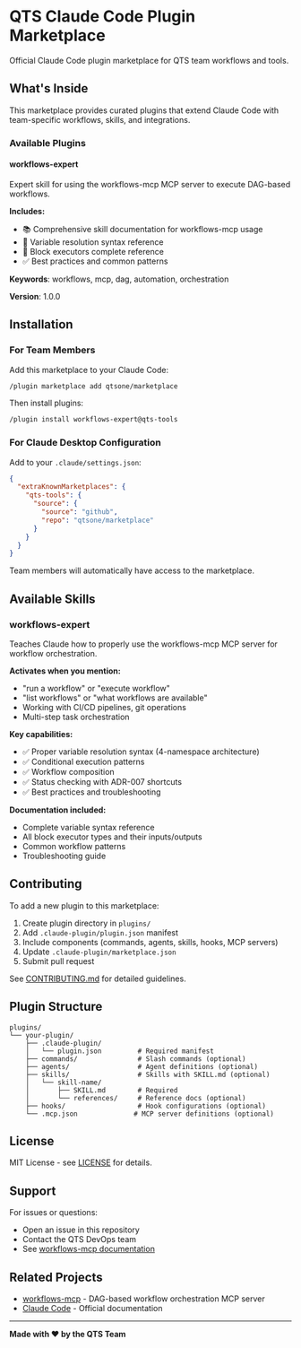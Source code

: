 # QTS Claude Code Plugin Marketplace

Official Claude Code plugin marketplace for QTS team workflows and tools.

## What's Inside

This marketplace provides curated plugins that extend Claude Code with team-specific workflows, skills, and integrations.

### Available Plugins

#### workflows-expert

Expert skill for using the workflows-mcp MCP server to execute DAG-based workflows.

**Includes:**
- 📚 Comprehensive skill documentation for workflows-mcp usage
- 🔧 Variable resolution syntax reference
- 📖 Block executors complete reference
- ✅ Best practices and common patterns

**Keywords**: workflows, mcp, dag, automation, orchestration

**Version**: 1.0.0

## Installation

### For Team Members

Add this marketplace to your Claude Code:

```bash
/plugin marketplace add qtsone/marketplace
```

Then install plugins:

```bash
/plugin install workflows-expert@qts-tools
```

### For Claude Desktop Configuration

Add to your `.claude/settings.json`:

```json
{
  "extraKnownMarketplaces": {
    "qts-tools": {
      "source": {
        "source": "github",
        "repo": "qtsone/marketplace"
      }
    }
  }
}
```

Team members will automatically have access to the marketplace.

## Available Skills

### workflows-expert

Teaches Claude how to properly use the workflows-mcp MCP server for workflow orchestration.

**Activates when you mention:**
- "run a workflow" or "execute workflow"
- "list workflows" or "what workflows are available"
- Working with CI/CD pipelines, git operations
- Multi-step task orchestration

**Key capabilities:**
- ✅ Proper variable resolution syntax (4-namespace architecture)
- ✅ Conditional execution patterns
- ✅ Workflow composition
- ✅ Status checking with ADR-007 shortcuts
- ✅ Best practices and troubleshooting

**Documentation included:**
- Complete variable syntax reference
- All block executor types and their inputs/outputs
- Common workflow patterns
- Troubleshooting guide

## Contributing

To add a new plugin to this marketplace:

1. Create plugin directory in `plugins/`
2. Add `.claude-plugin/plugin.json` manifest
3. Include components (commands, agents, skills, hooks, MCP servers)
4. Update `.claude-plugin/marketplace.json`
5. Submit pull request

See [CONTRIBUTING.md](CONTRIBUTING.md) for detailed guidelines.

## Plugin Structure

```text
plugins/
└── your-plugin/
    ├── .claude-plugin/
    │   └── plugin.json         # Required manifest
    ├── commands/               # Slash commands (optional)
    ├── agents/                 # Agent definitions (optional)
    ├── skills/                 # Skills with SKILL.md (optional)
    │   └── skill-name/
    │       ├── SKILL.md        # Required
    │       └── references/     # Reference docs (optional)
    ├── hooks/                  # Hook configurations (optional)
    └── .mcp.json              # MCP server definitions (optional)
```

## License

MIT License - see [LICENSE](LICENSE) for details.

## Support

For issues or questions:
- Open an issue in this repository
- Contact the QTS DevOps team
- See [workflows-mcp documentation](https://github.com/qtsone/workflows-mcp)

## Related Projects

- [workflows-mcp](https://github.com/qtsone/workflows-mcp) - DAG-based workflow orchestration MCP server
- [Claude Code](https://docs.claude.com/en/docs/claude-code) - Official documentation

---

**Made with ❤️ by the QTS Team**
